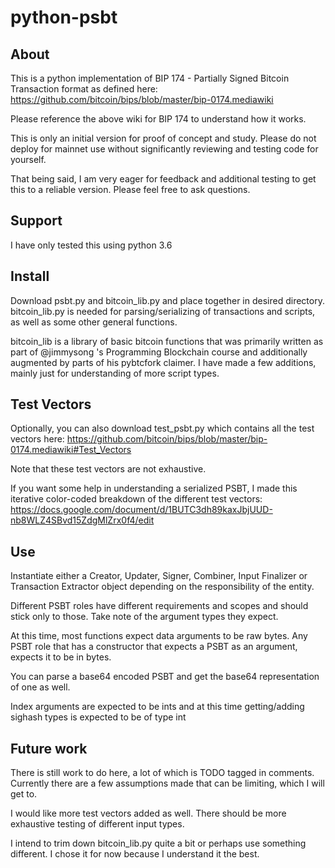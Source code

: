 # python-psbt

## About

This is a python implementation of BIP 174 - Partially Signed Bitcoin Transaction format as defined 
here: https://github.com/bitcoin/bips/blob/master/bip-0174.mediawiki

Please reference the above wiki for BIP 174 to understand how it works.

This is only an initial version for proof of concept and study. Please do not deploy for mainnet use without significantly reviewing and testing code for yourself.

That being said, I am very eager for feedback and additional testing to get this to a reliable version. Please feel free to ask questions.  

## Support

I have only tested this using python 3.6

## Install

Download psbt.py and bitcoin\_lib.py and place together in desired directory. bitcoin\_lib.py is needed for parsing/serializing of transactions and scripts, as well as some other general functions.

bitcoin\_lib is a library of basic bitcoin functions that was primarily written as part of @jimmysong 's Programming Blockchain course and additionally augmented by parts of his pybtcfork claimer. I have made a few additions, mainly just for understanding of more script types. 

## Test Vectors

Optionally, you can also download test\_psbt.py which contains all the test vectors here: https://github.com/bitcoin/bips/blob/master/bip-0174.mediawiki#Test_Vectors

Note that these test vectors are not exhaustive.

If you want some help in understanding a serialized PSBT, I made this iterative color-coded breakdown of the different test vectors: https://docs.google.com/document/d/1BUTC3dh89kaxJbjUUD-nb8WLZ4SBvd15ZdgMlZrx0f4/edit

## Use 

Instantiate either a Creator, Updater, Signer, Combiner, Input Finalizer or Transaction Extractor 
object depending on the responsibility of the entity.

Different PSBT roles have different requirements and scopes and should stick only to those. Take note of the argument types they expect.

At this time, most functions expect data arguments to be raw bytes. Any PSBT role that has a constructor
that expects a PSBT as an argument, expects it to be in bytes.

You can parse a base64 encoded PSBT and get the base64 representation of one as well.

Index arguments are expected to be ints and at this time getting/adding sighash types is expected 
to be of type int

## Future work

There is still work to do here, a lot of which is TODO tagged in comments. Currently there are a few assumptions made that can be limiting, which I will get to. 

I would like more test vectors added as well. There should be more exhaustive testing of different input types.

I intend to trim down bitcoin\_lib.py quite a bit or perhaps use something different. I chose it for now because I understand it the best. 